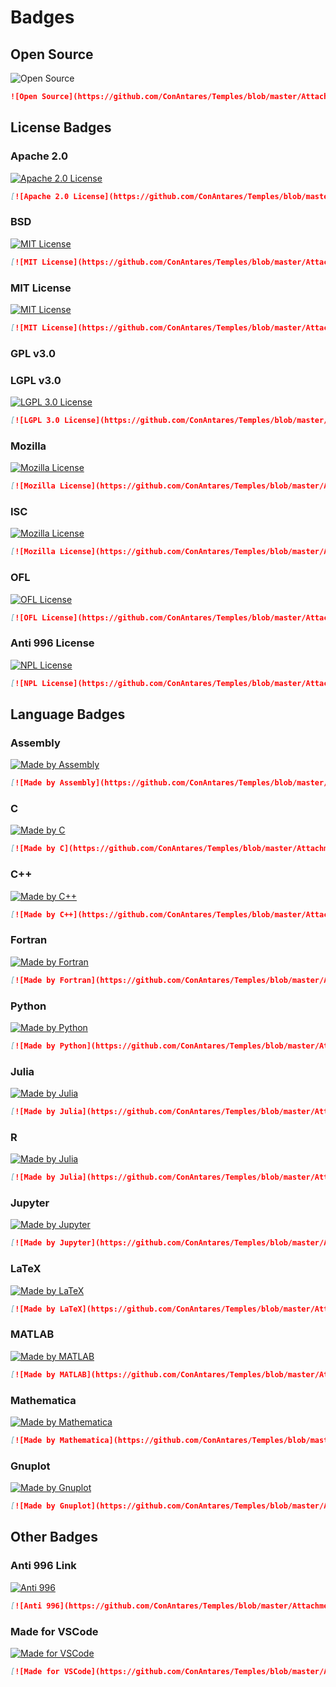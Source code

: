 # Badges

## Open Source

![Open Source](https://github.com/ConAntares/Temples/blob/master/Attachments/OpenSource.svg)

```markdown
![Open Source](https://github.com/ConAntares/Temples/blob/master/Attachments/OpenSource.svg)
```

## License Badges

### Apache 2.0

[![Apache 2.0 License](https://github.com/ConAntares/Temples/blob/master/Attachments/LicenseApache2.0.svg)](https://www.apache.org/licenses/LICENSE-2.0)

```markdown
[![Apache 2.0 License](https://github.com/ConAntares/Temples/blob/master/Attachments/LicenseApache2.0.svg)](https://www.apache.org/licenses/LICENSE-2.0)
```

### BSD

[![MIT License](https://github.com/ConAntares/Temples/blob/master/Attachments/LicenseBSD.svg)](https://www.freebsd.org/copyright/freebsd-license.html)

```markdown
[![MIT License](https://github.com/ConAntares/Temples/blob/master/Attachments/LicenseBSD.svg)](https://www.freebsd.org/copyright/freebsd-license.html)
```

### MIT License

[![MIT License](https://github.com/ConAntares/Temples/blob/master/Attachments/LicenseMIT.svg)](https://opensource.org/licenses/mit-license.php)

```markdown
[![MIT License](https://github.com/ConAntares/Temples/blob/master/Attachments/LicenseMIT.svg)](https://opensource.org/licenses/mit-license.php)
```

### GPL v3.0

### LGPL v3.0

[![LGPL 3.0 License](https://github.com/ConAntares/Temples/blob/master/Attachments/LicenseLGPL3.0.svg)](https://www.gnu.org/licenses/lgpl-3.0)

```markdown
[![LGPL 3.0 License](https://github.com/ConAntares/Temples/blob/master/Attachments/LicenseLGPL3.0.svg)](https://www.gnu.org/licenses/lgpl-3.0)
```

### Mozilla

[![Mozilla License](https://github.com/ConAntares/Temples/blob/master/Attachments/LicenseMozilla.svg)](https://www.mozilla.org/en-US/MPL/)

```markdown
[![Mozilla License](https://github.com/ConAntares/Temples/blob/master/Attachments/LicenseMozilla.svg)](https://www.mozilla.org/en-US/MPL/)
```

### ISC

[![Mozilla License](https://github.com/ConAntares/Temples/blob/master/Attachments/LicenseISC.svg)](https://opensource.org/licenses/ISC)

```markdown
[![Mozilla License](https://github.com/ConAntares/Temples/blob/master/Attachments/LicenseISC.svg)](https://opensource.org/licenses/ISC)
```

### OFL

[![OFL License](https://github.com/ConAntares/Temples/blob/master/Attachments/LicenseOFL.svg)](https://opensource.org/licenses/OFL-1.1)

```markdown
[![OFL License](https://github.com/ConAntares/Temples/blob/master/Attachments/LicenseOFL.svg)](https://opensource.org/licenses/OFL-1.1)
```

### Anti 996 License

[![NPL License](https://github.com/ConAntares/Temples/blob/master/Attachments/LicenseNPL.svg)](https://github.com/996icu/996.ICU/blob/master/LICENSE)

```markdown
[![NPL License](https://github.com/ConAntares/Temples/blob/master/Attachments/LicenseNPL.svg)](https://github.com/996icu/996.ICU/blob/master/LICENSE)
```

## Language Badges

### Assembly

[![Made by Assembly](https://github.com/ConAntares/Temples/blob/master/Attachments/MadebyAssembly.svg)](https://en.wikipedia.org/wiki/Assembly_language)

```markdown
[![Made by Assembly](https://github.com/ConAntares/Temples/blob/master/Attachments/MadebyAssembly.svg)](https://en.wikipedia.org/wiki/Assembly_language)
```

### C

[![Made by C](https://github.com/ConAntares/Temples/blob/master/Attachments/MadebyC.svg)](https://en.wikipedia.org/wiki/C_(programming_language))

```markdown
[![Made by C](https://github.com/ConAntares/Temples/blob/master/Attachments/MadebyC.svg)](https://en.wikipedia.org/wiki/C_(programming_language))
```

### C++

[![Made by C++](https://github.com/ConAntares/Temples/blob/master/Attachments/MadebyCpp.svg)](https://en.wikipedia.org/wiki/C%2B%2B)

```markdown
[![Made by C++](https://github.com/ConAntares/Temples/blob/master/Attachments/MadebyCpp.svg)](https://en.wikipedia.org/wiki/C%2B%2B)
```

### Fortran

[![Made by Fortran](https://github.com/ConAntares/Temples/blob/master/Attachments/MadebyFortran.svg)](http://www.fortran.com/)

```markdown
[![Made by Fortran](https://github.com/ConAntares/Temples/blob/master/Attachments/MadebyFortran.svg)](http://www.fortran.com/)
```

### Python

[![Made by Python](https://github.com/ConAntares/Temples/blob/master/Attachments/MadebyPython.svg)](https://www.python.org/)

```markdown
[![Made by Python](https://github.com/ConAntares/Temples/blob/master/Attachments/MadebyPython.svg)](https://www.python.org/)
```

### Julia

[![Made by Julia](https://github.com/ConAntares/Temples/blob/master/Attachments/MadebyJulia.svg)](https://julialang.org/)

```markdown
[![Made by Julia](https://github.com/ConAntares/Temples/blob/master/Attachments/MadebyJulia.svg)](https://julialang.org/)
```

### R

[![Made by Julia](https://github.com/ConAntares/Temples/blob/master/Attachments/MadebyR.svg)](https://www.r-project.org/)

```markdown
[![Made by Julia](https://github.com/ConAntares/Temples/blob/master/Attachments/MadebyR.svg)](https://www.r-project.org/)
```

### Jupyter

[![Made by Jupyter](https://github.com/ConAntares/Temples/blob/master/Attachments/MadebyJupyter.svg)](https://jupyter.org/)

```markdown
[![Made by Jupyter](https://github.com/ConAntares/Temples/blob/master/Attachments/MadebyJupyter.svg)](https://jupyter.org/)
```

### LaTeX

[![Made by LaTeX](https://github.com/ConAntares/Temples/blob/master/Attachments/MadebyLaTeX.svg)](https://www.latex-project.org/)

```markdown
[![Made by LaTeX](https://github.com/ConAntares/Temples/blob/master/Attachments/MadebyLaTeX.svg)](https://www.latex-project.org/)
```

### MATLAB

[![Made by MATLAB](https://github.com/ConAntares/Temples/blob/master/Attachments/MadebyMATLAB.svg)](https://www.mathworks.com/)

```markdown
[![Made by MATLAB](https://github.com/ConAntares/Temples/blob/master/Attachments/MadebyMATLAB.svg)](https://www.mathworks.com/)
```

### Mathematica

[![Made by Mathematica](https://github.com/ConAntares/Temples/blob/master/Attachments/MadebyMathematica.svg)](http://www.wolfram.com/)

```markdown
[![Made by Mathematica](https://github.com/ConAntares/Temples/blob/master/Attachments/MadebyMathematica.svg)](http://www.wolfram.com/)
```

### Gnuplot

[![Made by Gnuplot](https://github.com/ConAntares/Temples/blob/master/Attachments/MadebyGnuplot.svg)](http://gnuplot.sourceforge.net/)

```markdown
[![Made by Gnuplot](https://github.com/ConAntares/Temples/blob/master/Attachments/MadebyGnuplot.svg)](http://gnuplot.sourceforge.net/)
```

## Other Badges

### Anti 996 Link

[![Anti 996](https://github.com/ConAntares/Temples/blob/master/Attachments/LinkNPL.svg)](https://996.icu)

```markdown
[![Anti 996](https://github.com/ConAntares/Temples/blob/master/Attachments/LinkNPL.svg)](https://996.icu)
```

### Made for VSCode

[![Made for VSCode](https://github.com/ConAntares/Temples/blob/master/Attachments/MadeforVSCode.svg)](https://code.visualstudio.com/)

```markdown
[![Made for VSCode](https://github.com/ConAntares/Temples/blob/master/Attachments/MadeforVSCode.svg)](https://code.visualstudio.com/)
```